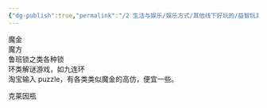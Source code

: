 ```yaml
---
{"dg-publish":true,"permalink":"/2 生活与娱乐/娱乐方式/其他线下好玩的/益智玩具/","title":"益智玩具"}
---
```



魔金  
魔方  
鲁班锁之类各种锁  
环类解谜游戏，如九连环  
淘宝输入 puzzle，有各类类似魔金的高仿，便宜一些。

克莱因瓶
